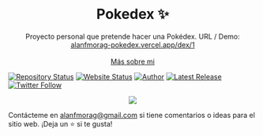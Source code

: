 <!-- PROJECT LOGO -->
<br />
<p align="center">
  <h1 align="center">Pokedex ✨</h1>

  <p align="center">
    Proyecto personal que pretende hacer una Pokédex. URL / Demo: 
    <a href="https://alanfmorag-pokedex.vercel.app/dex/1">alanfmorag-pokedex.vercel.app/dex/1</a>
    <br />
    <br />
    <a href="https://www.alanfmorag.tech/">Más sobre mi</a>
  </p>
</p>

[![Repository Status](https://img.shields.io/badge/Repository%20Status-Maintained-dark%20green.svg?style=for-the-badge)](https://github.com/alanmgg/Pokedex)
[![Website Status](https://img.shields.io/badge/Website%20Status-Online-green?style=for-the-badge)](https://alanfmorag-pokedex.vercel.app/dex/1)
[![Author](https://img.shields.io/badge/Author-Alan%20Francisco%20Mora%20G-blue.svg?style=for-the-badge)](https://github.com/alanmgg)
[![Latest Release](https://img.shields.io/badge/Latest%20Release-20%20Apr%202023-yellow.svg?style=for-the-badge)](https://github.com/alanmgg/Pokedex/commits/main)
[![Twitter Follow](https://img.shields.io/twitter/follow/alanmgggg?color=ffcc66&logo=twitter&logoColor=ffffff&style=for-the-badge)](https://twitter.com/alanmgggg)

<p align="center">
  <kbd>
    <img src="pokedex.gif"></img>
  </kbd>
</p>

Contácteme en alanfmorag@gmail.com si tiene comentarios o ideas para el sitio web. ¡Deja un ⭐ si te gusta!
